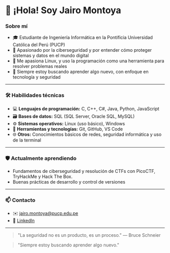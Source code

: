 # 👋 ¡Hola! Soy Jairo Montoya

### Sobre mí
- 🎓 Estudiante de Ingeniería Informática en la Pontificia Universidad Católica del Perú (PUCP)  
- 🔐 Apasionado por la ciberseguridad y por entender cómo proteger sistemas y datos en el mundo digital  
- 🐧 Me apasiona Linux, y uso la programación como una herramienta para resolver problemas reales  
- 📘 Siempre estoy buscando aprender algo nuevo, con enfoque en tecnología y seguridad

---

### 🛠 Habilidades técnicas
- 💻 **Lenguajes de programación:** C, C++, C#, Java, Python, JavaScript  
- 🗃️ **Bases de datos:** SQL (SQL Server, Oracle SQL, MySQL)
- ⚙️ **Sistemas operativos:** Linux (uso básico), Windows  
- 🧰 **Herramientas y tecnologías:** Git, GitHub, VS Code  
- 🌐 **Otros:** Conocimientos básicos de redes, seguridad informática y uso de la terminal

---

### 🛡️ Actualmente aprendiendo
- Fundamentos de ciberseguridad y resolución de CTFs con PicoCTF, TryHackMe y Hack The Box. 
- Buenas prácticas de desarrollo y control de versiones

---

### 📫 Contacto

- ✉️ jairo.montoya@pucp.edu.pe
- 🔗 [LinkedIn](https://www.linkedin.com/in/jairo-martin-montoya-anco-1005jy/)

---

> "La seguridad no es un producto, es un proceso." — Bruce Schneier



> "Siempre estoy buscando aprender algo nuevo."

